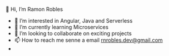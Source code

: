  👋 Hi, I’m Ramon Robles
- 👀 I’m interested in Angular, Java and Serverless 
- 🌱 I’m currently learning Microservices
- 💞️ I’m looking to collaborate on exciting projects
- 📫 How to reach me senne a email rnrobles.dev@gmail.com
- 
<!---
rnrobles/rnrobles is a ✨ special ✨ repository because its `README.md` (this file) appears on your GitHub profile.
You can click the Preview link to take a look at your changes.
--->
